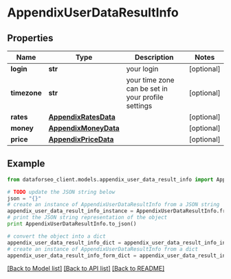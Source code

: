 # AppendixUserDataResultInfo


## Properties

Name | Type | Description | Notes
------------ | ------------- | ------------- | -------------
**login** | **str** | your login | [optional] 
**timezone** | **str** | your time zone can be set in your profile settings | [optional] 
**rates** | [**AppendixRatesData**](AppendixRatesData.md) |  | [optional] 
**money** | [**AppendixMoneyData**](AppendixMoneyData.md) |  | [optional] 
**price** | [**AppendixPriceData**](AppendixPriceData.md) |  | [optional] 

## Example

```python
from dataforseo_client.models.appendix_user_data_result_info import AppendixUserDataResultInfo

# TODO update the JSON string below
json = "{}"
# create an instance of AppendixUserDataResultInfo from a JSON string
appendix_user_data_result_info_instance = AppendixUserDataResultInfo.from_json(json)
# print the JSON string representation of the object
print AppendixUserDataResultInfo.to_json()

# convert the object into a dict
appendix_user_data_result_info_dict = appendix_user_data_result_info_instance.to_dict()
# create an instance of AppendixUserDataResultInfo from a dict
appendix_user_data_result_info_form_dict = appendix_user_data_result_info.from_dict(appendix_user_data_result_info_dict)
```
[[Back to Model list]](../README.md#documentation-for-models) [[Back to API list]](../README.md#documentation-for-api-endpoints) [[Back to README]](../README.md)


